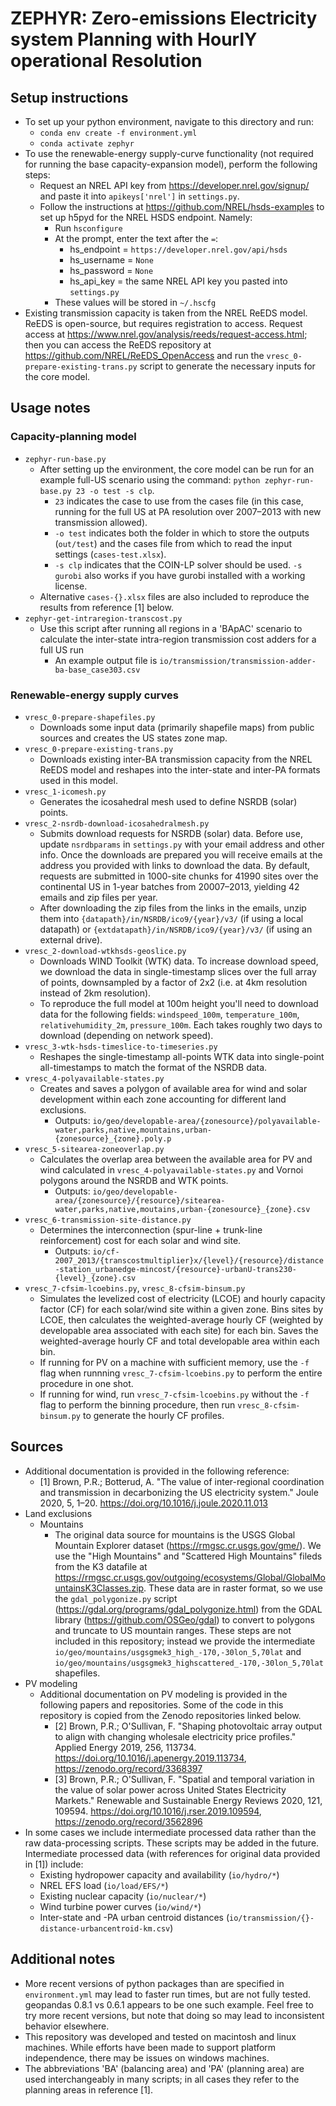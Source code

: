 # **ZEPHYR**: **Z**ero-emissions **E**lectricity system **P**lanning with **H**ourl**Y** operational **R**esolution

## Setup instructions
* To set up your python environment, navigate to this directory and run:
    * `conda env create -f environment.yml`
    * `conda activate zephyr`
* To use the renewable-energy supply-curve functionality (not required for running the base capacity-expansion model), perform the following steps:
    * Request an NREL API key from <https://developer.nrel.gov/signup/> and paste it into `apikeys['nrel']` in `settings.py`.
    * Follow the instructions at <https://github.com/NREL/hsds-examples> to set up h5pyd for the NREL HSDS endpoint. Namely:
        * Run `hsconfigure`
        * At the prompt, enter the text after the `=`:
            * hs_endpoint = `https://developer.nrel.gov/api/hsds`
            * hs_username = `None`
            * hs_password = `None`
            * hs_api_key = the same NREL API key you pasted into `settings.py`
        * These values will be stored in `~/.hscfg`
* Existing transmission capacity is taken from the NREL ReEDS model. ReEDS is open-source, but requires registration to access. Request access at <https://www.nrel.gov/analysis/reeds/request-access.html>; then you can access the ReEDS repository at <https://github.com/NREL/ReEDS_OpenAccess> and run the `vresc_0-prepare-existing-trans.py` script to generate the necessary inputs for the core model.

## Usage notes
### Capacity-planning model
* `zephyr-run-base.py`
    * After setting up the environment, the core model can be run for an example full-US scenario using the command: `python zephyr-run-base.py 23 -o test -s clp`.
        * `23` indicates the case to use from the cases file (in this case, running for the full US at PA resolution over 2007–2013 with new transmission allowed).
        * `-o test` indicates both the folder in which to store the outputs (`out/test`) and the cases file from which to read the input settings (`cases-test.xlsx`).
        * `-s clp` indicates that the COIN-LP solver should be used. `-s gurobi` also works if you have gurobi installed with a working license.
    * Alternative `cases-{}.xlsx` files are also included to reproduce the results from reference [1] below.
* `zephyr-get-intraregion-transcost.py`
    * Use this script after running all regions in a 'BApAC' scenario to calculate the inter-state intra-region transmission cost adders for a full US run
        * An example output file is `io/transmission/transmission-adder-ba-base_case303.csv`
### Renewable-energy supply curves
* `vresc_0-prepare-shapefiles.py`
    * Downloads some input data (primarily shapefile maps) from public sources and creates the US states zone map.
* `vresc_0-prepare-existing-trans.py`
    * Downloads existing inter-BA transmission capacity from the NREL ReEDS model and reshapes into the inter-state and inter-PA formats used in this model.
* `vresc_1-icomesh.py`
    * Generates the icosahedral mesh used to define NSRDB (solar) points.
* `vresc_2-nsrdb-download-icosahedralmesh.py`
    * Submits download requests for NSRDB (solar) data. Before use, update `nsrdbparams` in `settings.py` with your email address and other info. Once the downloads are prepared you will receive emails at the address you provided with links to download the data. By default, requests are submitted in 1000-site chunks for 41990 sites over the continental US in 1-year batches from 20007–2013, yielding 42 emails and zip files per year. 
    * After downloading the zip files from the links in the emails, unzip them into `{datapath}/in/NSRDB/ico9/{year}/v3/` (if using a local datapath) or `{extdatapath}/in/NSRDB/ico9/{year}/v3/` (if using an external drive).
* `vresc_2-download-wtkhsds-geoslice.py`
    * Downloads WIND Toolkit (WTK) data. To increase download speed, we download the data in single-timestamp slices over the full array of points, downsampled by a factor of 2x2 (i.e. at 4km resolution instead of 2km resolution).
    * To reproduce the full model at 100m height you'll need to download data for the following fields: `windspeed_100m`, `temperature_100m`, `relativehumidity_2m`, `pressure_100m`. Each takes roughly two days to download (depending on network speed).
* `vresc_3-wtk-hsds-timeslice-to-timeseries.py`
    * Reshapes the single-timestamp all-points WTK data into single-point all-timestamps to match the format of the NSRDB data.
* `vresc_4-polyavailable-states.py`
    * Creates and saves a polygon of available area for wind and solar development within each zone accounting for different land exclusions.
        * Outputs: `io/geo/developable-area/{zonesource}/polyavailable-water,parks,native,mountains,urban-{zonesource}_{zone}.poly.p`
* `vresc_5-sitearea-zoneoverlap.py`
    * Calculates the overlap area between the available area for PV and wind calculated in `vresc_4-polyavailable-states.py` and Vornoi polygons around the NSRDB and WTK points.
        * Outputs: `io/geo/developable-area/{zonesource}/{resource}/sitearea-water,parks,native,moutains,urban-{zonesource}_{zone}.csv`
* `vresc_6-transmission-site-distance.py`
    * Determines the interconnection (spur-line + trunk-line reinforcement) cost for each solar and wind site.
        * Outputs: `io/cf-2007_2013/{transcostmultiplier}x/{level}/{resource}/distance-station_urbanedge-mincost/{resource}-urbanU-trans230-{level}_{zone}.csv`
* `vresc_7-cfsim-lcoebins.py`, `vresc_8-cfsim-binsum.py`
    * Simulates the levelized cost of electricity (LCOE) and hourly capacity factor (CF) for each solar/wind site within a given zone. Bins sites by LCOE, then calculates the weighted-average hourly CF (weighted by developable area associated with each site) for each bin. Saves the weighted-average hourly CF and total developable area within each bin.
    * If running for PV on a machine with sufficient memory, use the `-f` flag when runnning `vresc_7-cfsim-lcoebins.py` to perform the entire procedure in one shot.
    * If running for wind, run `vresc_7-cfsim-lcoebins.py` without the `-f` flag to perform the binning procedure, then run `vresc_8-cfsim-binsum.py` to generate the hourly CF profiles.

## Sources
* Additional documentation is provided in the following reference:
    * [1] Brown, P.R.; Botterud, A. "The value of inter-regional coordination and transmission in decarbonizing the US electricity system." Joule 2020, 5, 1–20. <https://doi.org/10.1016/j.joule.2020.11.013>
* Land exclusions
    * Mountains
        * The original data source for mountains is the USGS Global Mountain Explorer dataset (<https://rmgsc.cr.usgs.gov/gme/>). We use the "High Mountains" and "Scattered High Mountains" fileds from the K3 datafile at <https://rmgsc.cr.usgs.gov/outgoing/ecosystems/Global/GlobalMountainsK3Classes.zip>. These data are in raster format, so we use the `gdal_polygonize.py` script (<https://gdal.org/programs/gdal_polygonize.html>) from the GDAL library (<https://github.com/OSGeo/gdal>) to convert to polygons and truncate to US mountain ranges. These steps are not included in this repository; instead we provide the intermediate `io/geo/mountains/usgsgmek3_high_-170,-30lon_5,70lat` and `io/geo/mountains/usgsgmek3_highscattered_-170,-30lon_5,70lat` shapefiles.
* PV modeling
    * Additional documentation on PV modeling is provided in the following papers and repositories. Some of the code in this repository is copied from the Zenodo repositories linked below.
        * [2] Brown, P.R.; O'Sullivan, F. "Shaping photovoltaic array output to align with changing wholesale electricity price profiles." Applied Energy 2019, 256, 113734. <https://doi.org/10.1016/j.apenergy.2019.113734>, <https://zenodo.org/record/3368397>
        * [3] Brown, P.R.; O'Sullivan, F. "Spatial and temporal variation in the value of solar power across United States Electricity Markets." Renewable and Sustainable Energy Reviews 2020, 121, 109594. <https://doi.org/10.1016/j.rser.2019.109594>, <https://zenodo.org/record/3562896>
* In some cases we include intermediate processed data rather than the raw data-processing scripts. These scripts may be added in the future. Intermediate processed data (with references for original data provided in [1]) include:
    * Existing hydropower capacity and availability (`io/hydro/*`)
    * NREL EFS load (`io/load/EFS/*`)
    * Existing nuclear capacity (`io/nuclear/*`)
    * Wind turbine power curves (`io/wind/*`)
    * Inter-state and -PA urban centroid distances (`io/transmission/{}-distance-urbancentroid-km.csv`)

## Additional notes
* More recent versions of python packages than are specified in `environment.yml` may lead to faster run times, but are not fully tested. geopandas 0.8.1 vs 0.6.1 appears to be one such example. Feel free to try more recent versions, but note that doing so may lead to inconsistent behavior elsewhere.
* This repository was developed and tested on macintosh and linux machines. While efforts have been made to support platform independence, there may be issues on windows machines.
* The abbreviations 'BA' (balancing area) and 'PA' (planning area) are used interchangeably in many scripts; in all cases they refer to the planning areas in reference [1].
